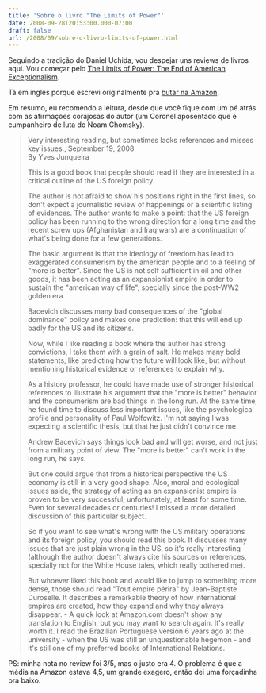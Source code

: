 ```yaml
---
title: 'Sobre o livro "The Limits of Power"'
date: 2008-09-28T20:53:00.000-07:00
draft: false
url: /2008/09/sobre-o-livro-limits-of-power.html
---
```


Seguindo a tradição do Daniel Uchida, vou despejar uns reviews de livros aqui. Vou começar pelo [The Limits of Power: The End of American Exceptionalism](http://www.amazon.com/gp/product/0805088156/ref=cm_rdp_product).  
  
Tá em inglês porque escrevi originalmente pra [butar na Amazon](http://www.amazon.com/review/R87QYE2NRECBP/ref).  
  
Em resumo, eu recomendo a leitura, desde que você fique com um pé atrás com as afirmações corajosas do autor (um Coronel aposentado que é cumpanheiro de luta do Noam Chomsky).  
  

>   
> Very interesting reading, but sometimes lacks references and misses key issues., September 19, 2008  
> By Yves Junqueira  
>   
> This is a good book that people should read if they are interested in a critical outline of the US foreign policy.  
>   
> The author is not afraid to show his positions right in the first lines, so don't expect a journalistic review of happenings or a scientific listing of evidences. The author wants to make a point: that the US foreign policy has been running to the wrong direction for a long time and the recent screw ups (Afghanistan and Iraq wars) are a continuation of what's being done for a few generations.  
>   
> The basic argument is that the ideology of freedom has lead to exaggerated consumerism by the american people and to a feeling of "more is better". Since the US is not self sufficient in oil and other goods, it has been acting as an expansionist empire in order to sustain the "american way of life", specially since the post-WW2 golden era.  
>   
> Bacevich discusses many bad consequences of the "global dominance" policy and makes one prediction: that this will end up badly for the US and its citizens.  
>   
> Now, while I like reading a book where the author has strong convictions, I take them with a grain of salt. He makes many bold statements, like predicting how the future will look like, but without mentioning historical evidence or references to explain why.  
>   
> As a history professor, he could have made use of stronger historical references to illustrate his argument that the "more is better" behavior and the consumerism are bad things in the long run. At the same time, he found time to discuss less important issues, like the psychological profile and personality of Paul Wolfowitz. I'm not saying I was expecting a scientific thesis, but that he just didn't convince me.  
>   
> Andrew Bacevich says things look bad and will get worse, and not just from a military point of view. The "more is better" can't work in the long run, he says.  
>   
> But one could argue that from a historical perspective the US economy is still in a very good shape. Also, moral and ecological issues aside, the strategy of acting as an expansionist empire is proven to be very successful, unfortunately, at least for some time. Even for several decades or centuries! I missed a more detailed discussion of this particular subject.  
>   
> So if you want to see what's wrong with the US military operations and its foreign policy, you should read this book. It discusses many issues that are just plain wrong in the US, so it's really interesting (although the author doesn't always cite his sources or references, specially not for the White House tales, which really bothered me).  
>   
> But whoever liked this book and would like to jump to something more dense, those should read "Tout empire périra" by Jean-Baptiste Duroselle. It describes a remarkable theory of how international empires are created, how they expand and why they always disappear. - A quick look at Amazon.com doesn't show any translation to English, but you may want to search again. It's really worth it. I read the Brazilian Portuguese version 6 years ago at the university - when the US was still an unquestionable hegemon - and it's still one of my preferred books of International Relations.

  
  
PS: minha nota no review foi 3/5, mas o justo era 4. O problema é que a média na Amazon estava 4,5, um grande exagero, então dei uma forçadinha pra baixo.